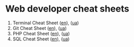 # Web developer cheat sheets

1. Terminal Cheat Sheet ([en](./terminal/en.md)), ([ua](./terminal/ua.md))
2. Git Cheat Sheet ([en](./git/en.md)), ([ua](./git/ua.md))
3. PHP Cheat Sheet ([en](./php/en.md)), ([ua](./php/ua.md))
4. SQL Cheat Sheet ([en](./sql/en.md)), ([ua](./sql/ua.md))